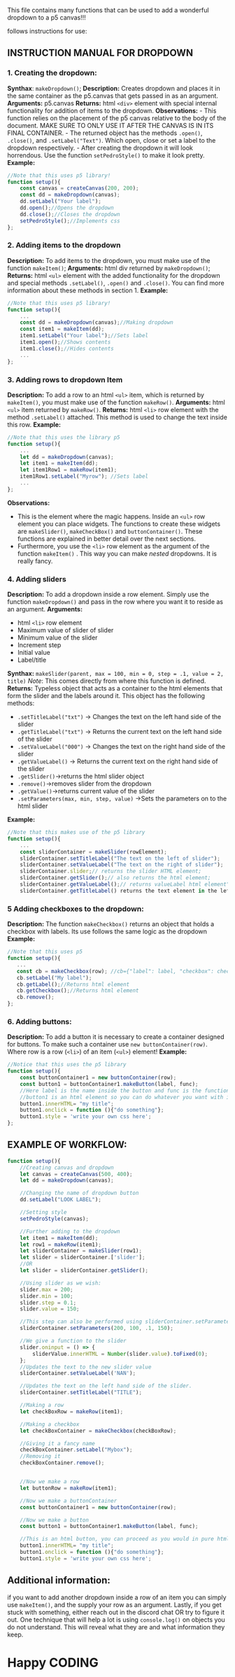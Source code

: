 
This file contains many functions that can be used to
add a wonderful dropdown to a p5 canvas!!!

follows instructions for use:

INSTRUCTION MANUAL FOR DROPDOWN
---------------

### 1. Creating the dropdown:
**Synthax**:
`makeDropdown()`;
**Description:**
Creates dropdown and places it in the same container as the p5.canvas that gets passed in as an argument.				
	**Arguments:**
	p5.canvas
**Returns:**
	html `<div>` element with special internal functionality for addition of items to the dropdown.
	**Observations:**
	- This function relies on the placement of the p5 canvas relative to the body of the document. MAKE SURE TO ONLY USE IT AFTER THE CANVAS IS IN ITS FINAL CONTAINER.
	- The returned object has the methods `.open()`, `.close()`, and `.setLabel("Text")`. Which open, close or set a label to the dropdown respectively.
	- After creating the dropdown it will look horrendous. Use the function `setPedroStyle()` to make it look pretty.
**Example:**
```javascript
//Note that this uses p5 library!
function setup(){
	const canvas = createCanvas(200, 200);
	const dd = makeDropdown(canvas);
	dd.setLabel("Your label");
	dd.open();//Opens the dropdown
	dd.close();//Closes the dropdown
	setPedroStyle();//Implements css
};
```

### 2. Adding items to the dropdown
**Description:**
To add items to the dropdown, you must make use of the function `makeItem()`;
**Arguments:**
html div returned by `makeDropdown()`;
**Returns:**
html `<ul>` element with the added functionality for the dropdown and special methods `.setLabel()`, `.open()` and `.close()`. You can find more information about these methods in section 1.
**Example:**
```javascript
//Note that this uses p5 library!
function setup(){
	...
	const dd = makeDropdown(canvas);//Making dropdown
	const item1 = makeItem(dd);
	item1.setLabel("Your label");//Sets label
	item1.open();//Shows contents
	item1.close();//Hides contents
	...
};
```

### 3. Adding rows to dropdown Item
**Description:**
To add a row to an html `<ul>` item, which is returned by `makeItem()`,
you must make use of the function `makeRow()`.
**Arguments:**
html `<ul>` item returned by `makeRow()`.
**Returns:**
html `<li>` row element with the method `.setLabel()` attached. This method is used to change the text inside this row.
**Example:**
```javascript
//Note that this uses the library p5
function setup(){
	...
	let dd = makeDropdown(canvas);
	let item1 = makeItem(dd);
	let item1Row1 = makeRow(item1);
	item1Row1.setLabel("Myrow"); //Sets label
	...
};
```
**Observations:**
- This is the element where the magic happens. Inside an `<ul>` row element you can place widgets. The functions to create these widgets are `makeSlider()`, `makeCheckBox()` and `buttonContainer()`. These functions are explained in better detail over the next sections.
- Furthermore, you use the `<li>` row element as the argument of the function  `makeItem()` . This way you can make _nested_ dropdowns. It is really fancy.


### 4. Adding sliders
**Description:**
To add a dropdown inside a row element. Simply use the function `makeDropdown()` and pass in the row where you want it to reside as an argument.
**Arguments:**
 - html `<li>` row element
 - Maximum value of slider of slider
 - Minimum value of the slider
 - Increment step
 - Initial value
 - Label/title

**Synthax:**
`makeSlider(parent, max = 100, min = 0, step = .1, value = 2, title)`
*Note*: This comes directly from where this function is defined.
**Returns:**
Typeless object that acts as a container to the html elements that form the slider and the labels around it. This object has the following methods:
 - `.setTitleLabel("txt")` -> Changes the text on the left hand side of the slider
- `.getTitleLabel("txt")` -> Returns the current text on the left hand side of the slider
 - `.setValueLabel("000")` -> Changes the text on the right hand side of the slider
 - `.getValueLabel()` -> Returns the current text on the right hand side of the slider
 - `.getSlider()`->returns the html slider object
 - `.remove()`->removes slider from the dropdown
 - `.getValue()`->returns current value of the slider
 - `.setParameters(max, min, step, value)` ->Sets the parameters on to the html slider

**Example:**			
```javascript
//Note that this makes use of the p5 library
function setup(){
	...
	const sliderContainer = makeSlider(rowElement);
    sliderContainer.setTitleLabel("The text on the left of slider");
    sliderContainer.setValueLabel("The text on the right of slider");
    sliderContainer.slider;// returns the slider HTML element;
    sliderContainer.getSlider();// also returns the html element;
    sliderContainer.getValueLabel();// returns valueLabel html element"text on the right";
    sliderContainer.getTitleLabel() returns the text element in the left of the slider;
```

### 5 Adding checkboxes to the dropdown:
**Description:**
	The function `makeCheckbox()` returns an object that holds a checkbox with labels. Its use follows the same logic as the dropdown
  **Example:**
 ```javascript
//Note that this uses p5
function setup(){
	...
	const cb = makeCheckbox(row); //cb={"label": label, "checkbox": checkBox};
	cb.setLabel("My label");
	cb.getLabel();//Returns html element
	cb.getCheckbox();//Returns html element
	cb.remove();
};
```
### 6. Adding buttons:
**Description:**
  To add a button it is necessary to create a container designed for buttons. To make such a container use `new buttonContainer(row)`. Where row is a row (`<li>`) of an item (`<ul>`) element!
**Example:**
```javascript
//Notice that this uses the p5 library
function setup(){
	const buttonContainer1 = new buttonContainer(row);
	const button1 = buttonContainer1.makeButton(label, func);
	//Here label is the name inside the button and func is the function performed by the button when it is pressed.
	//button1 is an html element so you can do whatever you want with it. Examples below:
	button1.innerHTML= "my title";
	button1.onclick = function (){"do something"};
	button1.style = 'write your own css here';
};
```
## EXAMPLE OF WORKFLOW:
```javascript
function setup(){
	//Creating canvas and dropdown
	let canvas = createCanvas(500, 400);
	let dd = makeDropdown(canvas);

	//Changing the name of dropdown button
	dd.setLabel("LOOK LABEL");

	//Setting style
	setPedroStyle(canvas);

	//Further adding to the dropdown
	let item1 = makeItem(dd);
	let row1 = makeRow(item1);
	let sliderContainer = makeSlider(row1);
	let slider = sliderContainer.['slider'];
	//OR
	let slider = sliderContainer.getSlider();

	//Using slider as we wish:
	slider.max = 200;
	slider.min = 100;
	slider.step = 0.1;
	slider.value = 150;

	//This step can also be performed using sliderContainer.setParameters(max, min, step, value);
	sliderContainer.setParameters(200, 100, .1, 150);

	//We give a function to the slider
	slider.oninput = () => {
		sliderValue.innerHTML = Number(slider.value).toFixed(0);
	};
	//Updates the text to the new slider value
	sliderContainer.setValueLabel('NAN');

	//Updates the text on the left hand side of the slider.
	sliderContainer.setTitleLabel("TITLE");

	//Making a row
	let checkBoxRow = makeRow(item1);

	//Making a checkbox
	let checkBoxContainer = makeCheckbox(checkBoxRow);

	//Giving it a fancy name
	checkBoxContainer.setLabel("Mybox");
	//Removing it
	checkBoxContainer.remove();


	//Now we make a row
	let buttonRow = makeRow(item1);

	//Now we make a buttonContainer
	const buttonContainer1 = new buttonContainer(row);

	//Now we make a button
	const button1 = buttonContainer1.makeButton(label, func);

	//This is an html button, you can proceed as you would in pure html
	button1.innerHTML= "my title";
	button1.onclick = function (){"do something"};
	button1.style = 'write your own css here';
```


## Additional information:
if you want to add another dropdown inside a row of an item you can simply use `makeItem()`, and the supply your row as an argument.
Lastly, if you get stuck with something, either reach out in the discord chat OR try to figure  it out. One technique that will help a lot is using `console.log()` on objects you do not understand. This will reveal what they are and what information they keep.

# Happy CODING

